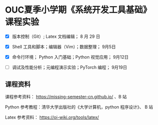 # OUC夏季小学期《系统开发工具基础》课程实验

- [x] 版本控制（Git）; Latex 文档编辑；								8 月 29 日

- [x] Shell 工具和脚本；编辑器（Vim）；数据整理；		    9月5日

- [x] 命令行环境； Python 入门基础；Python 视觉应用；	  9月12日

- [ ] 调试及性能分析；元编程演示实验；PyTorch 编程；	   9月19日

## 课程资料

课程参考资料： https://missing-semester-cn.github.io/ 、B 站

Python 参考教程：清华大学出版社的《大学计算机，python 程序设计》、 B 站

Latex 参考资料： https://oi-wiki.org/tools/latex/